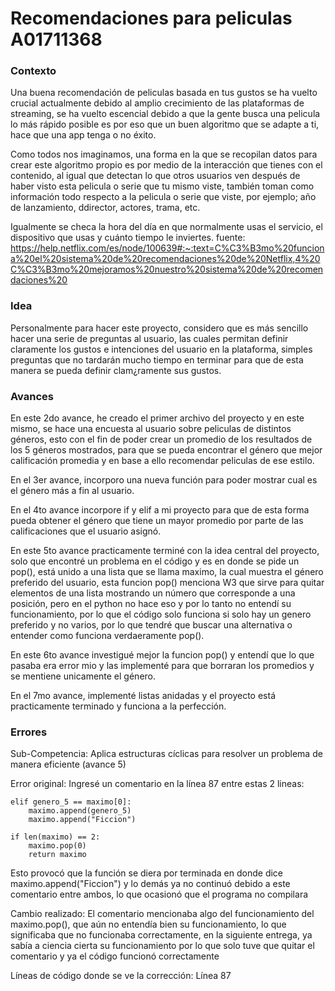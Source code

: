 # Recomendaciones para peliculas   A01711368
### Contexto
Una buena recomendación de peliculas basada en tus gustos se ha vuelto crucial actualmente debido al amplio crecimiento de las plataformas de streaming, se ha vuelto escencial debido a que la gente busca una pelicula lo más rápido posible es por eso que un buen algoritmo que se adapte a ti, hace que una app tenga o no éxito.

Como todos nos imaginamos, una forma en la que se recopilan datos para crear este algoritmo propio es por medio de la interacción que tienes con el contenido, al igual que detectan lo que otros usuarios ven después de haber visto esta pelicula o serie que tu mismo viste, también toman como información todo respecto a la pelicula o serie que viste, por ejemplo; año de lanzamiento, ddirector, actores, trama, etc.

Igualmente se checa la hora del día en que normalmente usas el servicio, el dispositivo que usas y cuánto tiempo le inviertes. fuente: https://help.netflix.com/es/node/100639#:~:text=C%C3%B3mo%20funciona%20el%20sistema%20de%20recomendaciones%20de%20Netflix,4%20C%C3%B3mo%20mejoramos%20nuestro%20sistema%20de%20recomendaciones%20

### Idea
Personalmente para hacer este proyecto, considero que es más sencillo hacer una serie de preguntas al usuario, las cuales permitan definir claramente los gustos e intenciones del usuario en la plataforma, simples preguntas que no tardarán mucho tiempo en terminar para que de esta manera se pueda definir clam¿ramente sus gustos.

### Avances
En este 2do avance, he creado el primer archivo del proyecto y en este mismo, se hace una encuesta al usuario sobre peliculas de distintos géneros, esto con el fin de poder crear un promedio de los resultados de los 5 géneros mostrados, para que se pueda encontrar el género que mejor calificación promedia y en base a ello recomendar peliculas de ese estilo.

En el 3er avance, incorporo una nueva función para poder mostrar cual es el género más a fin al usuario.

En el 4to avance incorpore if y elif a mi proyecto para que de esta forma pueda obtener el género que tiene un mayor promedio por parte de las calificaciones
que el usuario asignó.

En este 5to avance practicamente terminé con la idea central del proyecto, solo que encontré un problema en el código y es en donde se pide un pop(), está unido
a una lista que se llama maximo, la cual muestra el género preferido del usuario, esta funcion pop() menciona W3 que sirve para quitar elementos de una lista 
mostrando un número que corresponde a una posición, pero en el python no hace eso y por lo tanto no entendí su funcionamiento, por lo que el código solo funciona
si solo hay un genero preferido y no varios, por lo que tendré que buscar una alternativa o entender como funciona verdaeramente pop().

En este 6to avance investigué mejor la funcion pop() y entendí que lo que pasaba era error mio y las implementé para que borraran los promedios y se mentiene
unicamente el género.

En el 7mo avance, implementé listas anidadas y el proyecto está practicamente terminado y funciona a la perfección.

### Errores
Sub-Competencia: 
Aplica estructuras cíclicas para resolver un problema de manera eficiente (avance 5)

Error original:
Ingresé un comentario en la línea 87 entre estas 2 lineas:
    
    elif genero_5 == maximo[0]:
        maximo.append(genero_5)
        maximo.append("Ficcion")
        
    if len(maximo) == 2:
        maximo.pop(0)
        return maximo
        
Esto provocó que la función se diera por terminada en donde dice maximo.append("Ficcion") y lo demás
ya no continuó debido a este comentario entre ambos, lo que ocasionó que el programa no compilara

Cambio realizado:
El comentario mencionaba algo del funcionamiento del maximo.pop(), que aún no entendía bien su
funcionamiento, lo que significaba que no funcionaba correctamente, en la siguiente entrega,
ya sabía a ciencia cierta su funcionamiento por lo que solo tuve que quitar el comentario y ya el
código funcionó correctamente

Líneas de código donde se ve la corrección:
Línea 87
